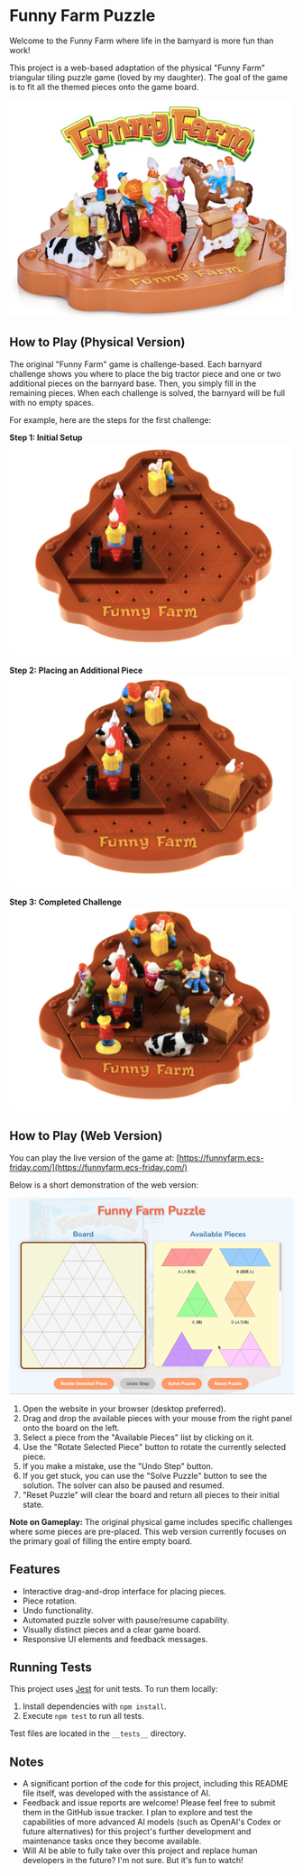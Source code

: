 # Funny Farm Puzzle

Welcome to the Funny Farm where life in the barnyard is more fun than work!

This project is a web-based adaptation of the physical "Funny Farm" triangular tiling puzzle game (loved by my daughter).
The goal of the game is to fit all the themed pieces onto the game board.

![Funny Farm Physical Game](img/physical-game.png)

## How to Play (Physical Version)

The original "Funny Farm" game is challenge-based. Each barnyard challenge shows you where to place the big tractor piece and one or two additional pieces on the barnyard base. Then, you simply fill in the remaining pieces. When each challenge is solved, the barnyard will be full with no empty spaces.

For example, here are the steps for the first challenge:

**Step 1: Initial Setup**
![Challenge Step 1](img/example-step1.png)

**Step 2: Placing an Additional Piece**
![Challenge Step 2](img/example-step2.png)

**Step 3: Completed Challenge**
![Challenge Step 3](img/example-step3.png)

## How to Play (Web Version)

You can play the live version of the game at: [https://funnyfarm.ecs-friday.com/](https://funnyfarm.ecs-friday.com/)

Below is a short demonstration of the web version:

![Funny Farm Web Demo](img/demo.gif)

1.  Open the website in your browser (desktop preferred).
2.  Drag and drop the available pieces with your mouse from the right panel onto the board on the left.
3.  Select a piece from the "Available Pieces" list by clicking on it.
4.  Use the "Rotate Selected Piece" button to rotate the currently selected piece.
5.  If you make a mistake, use the "Undo Step" button.
6.  If you get stuck, you can use the "Solve Puzzle" button to see the solution. The solver can also be paused and resumed.
7.  "Reset Puzzle" will clear the board and return all pieces to their initial state.

**Note on Gameplay:** The original physical game includes specific challenges where some pieces are pre-placed. This web version currently focuses on the primary goal of filling the entire empty board.

## Features

*   Interactive drag-and-drop interface for placing pieces.
*   Piece rotation.
*   Undo functionality.
*   Automated puzzle solver with pause/resume capability.
*   Visually distinct pieces and a clear game board.
*   Responsive UI elements and feedback messages.

## Running Tests

This project uses [Jest](https://jestjs.io/) for unit tests. To run them locally:

1. Install dependencies with `npm install`.
2. Execute `npm test` to run all tests.

Test files are located in the `__tests__` directory.

## Notes

*   A significant portion of the code for this project, including this README file itself, was developed with the assistance of AI.
*   Feedback and issue reports are welcome! Please feel free to submit them in the GitHub issue tracker. I plan to explore and test the capabilities of more advanced AI models (such as OpenAI's Codex or future alternatives) for this project's further development and maintenance tasks once they become available.
*   Will AI be able to fully take over this project and replace human developers in the future? I'm not sure. But it's fun to watch!
